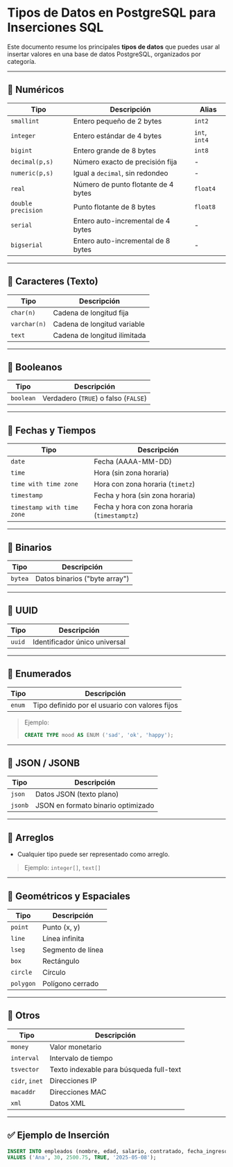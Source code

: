 # Tipos de Datos en PostgreSQL para Inserciones SQL

Este documento resume los principales **tipos de datos** que puedes usar al insertar valores en una base de datos PostgreSQL, organizados por categoría.

---

## 📌 Numéricos

| Tipo         | Descripción                          | Alias           |
|--------------|--------------------------------------|-----------------|
| `smallint`   | Entero pequeño de 2 bytes            | `int2`          |
| `integer`    | Entero estándar de 4 bytes           | `int`, `int4`   |
| `bigint`     | Entero grande de 8 bytes             | `int8`          |
| `decimal(p,s)` | Número exacto de precisión fija    | -               |
| `numeric(p,s)` | Igual a `decimal`, sin redondeo    | -               |
| `real`       | Número de punto flotante de 4 bytes  | `float4`        |
| `double precision` | Punto flotante de 8 bytes     | `float8`        |
| `serial`     | Entero auto-incremental de 4 bytes   | -               |
| `bigserial`  | Entero auto-incremental de 8 bytes   | -               |

---

## 📌 Caracteres (Texto)

| Tipo         | Descripción                          |
|--------------|--------------------------------------|
| `char(n)`    | Cadena de longitud fija              |
| `varchar(n)` | Cadena de longitud variable          |
| `text`       | Cadena de longitud ilimitada         |

---

## 📌 Booleanos

| Tipo       | Descripción               |
|------------|---------------------------|
| `boolean`  | Verdadero (`TRUE`) o falso (`FALSE`) |

---

## 📌 Fechas y Tiempos

| Tipo                  | Descripción                              |
|-----------------------|------------------------------------------|
| `date`                | Fecha (AAAA-MM-DD)                       |
| `time`                | Hora (sin zona horaria)                  |
| `time with time zone`| Hora con zona horaria (`timetz`)         |
| `timestamp`           | Fecha y hora (sin zona horaria)          |
| `timestamp with time zone` | Fecha y hora con zona horaria (`timestamptz`) |

---

## 📌 Binarios

| Tipo        | Descripción                      |
|-------------|----------------------------------|
| `bytea`     | Datos binarios ("byte array")    |

---

## 📌 UUID

| Tipo    | Descripción                              |
|---------|------------------------------------------|
| `uuid`  | Identificador único universal            |

---

## 📌 Enumerados

| Tipo       | Descripción                                    |
|------------|------------------------------------------------|
| `enum`     | Tipo definido por el usuario con valores fijos |

> Ejemplo:
> ```sql
> CREATE TYPE mood AS ENUM ('sad', 'ok', 'happy');
> ```

---

## 📌 JSON / JSONB

| Tipo     | Descripción                     |
|----------|---------------------------------|
| `json`   | Datos JSON (texto plano)        |
| `jsonb`  | JSON en formato binario optimizado |

---

## 📌 Arreglos

- Cualquier tipo puede ser representado como arreglo.
> Ejemplo: `integer[]`, `text[]`

---

## 📌 Geométricos y Espaciales

| Tipo         | Descripción                |
|--------------|----------------------------|
| `point`      | Punto (x, y)               |
| `line`       | Línea infinita             |
| `lseg`       | Segmento de línea          |
| `box`        | Rectángulo                 |
| `circle`     | Círculo                    |
| `polygon`    | Polígono cerrado           |

---

## 📌 Otros

| Tipo         | Descripción                          |
|--------------|--------------------------------------|
| `money`      | Valor monetario                      |
| `interval`   | Intervalo de tiempo                  |
| `tsvector`   | Texto indexable para búsqueda full-text |
| `cidr`, `inet` | Direcciones IP                     |
| `macaddr`    | Direcciones MAC                      |
| `xml`        | Datos XML                            |

---

## ✅ Ejemplo de Inserción

```sql
INSERT INTO empleados (nombre, edad, salario, contratado, fecha_ingreso)
VALUES ('Ana', 30, 2500.75, TRUE, '2025-05-08');
